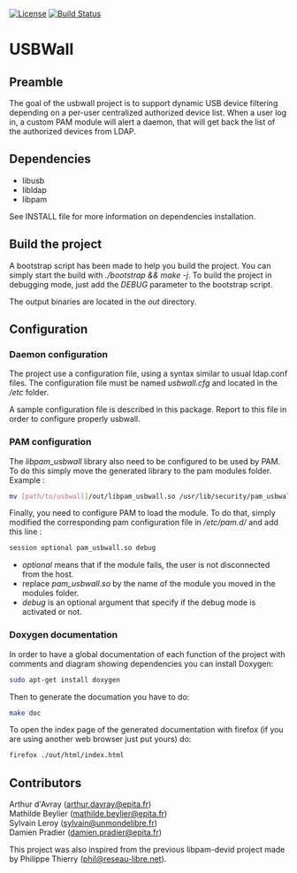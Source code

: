 [![License](https://img.shields.io/github/license/usbwall/usbwall.svg)](https://github.com/usbwall/usbwall/blob/master/LICENSE)
[![Build Status](https://travis-ci.org/Oline/usbwall.svg?branch=master)](https://travis-ci.org/Oline/usbwall)

# USBWall

## Preamble

The goal of the usbwall project is to support dynamic USB device filtering
depending on a per-user centralized authorized device list. When a user log
in, a custom PAM module will alert a daemon, that will get back the list of
the authorized devices from LDAP.

## Dependencies

- libusb
- libldap
- libpam

See INSTALL file for more information on dependencies installation.

## Build the project

A bootstrap script has been made to help you build the project. You can simply
start the build with *./bootstrap && make -j*. To build the project in debugging
mode, just add the *DEBUG* parameter to the bootstrap script.

The output binaries are located in the *out* directory.

## Configuration

### Daemon configuration
The project use a configuration file, using a syntax similar to usual ldap.conf
files. The configuration file must be named *usbwall.cfg* and located in the
*/etc* folder.

A sample configuration file is described in this package. Report to this file in
order to configure properly usbwall.

### PAM configuration
The *libpam_usbwall* library also need to be configured to be used by PAM. To do
this simply move the generated library to the pam modules folder. Example :
~~~sh
mv [path/to/usbwall]/out/libpam_usbwall.so /usr/lib/security/pam_usbwall.so
~~~

Finally, you need to configure PAM to load the module. To do that, simply
modified the corresponding pam configuration file in */etc/pam.d/* and add
this line :
~~~sh
session optional pam_usbwall.so debug
~~~

- *optional* means that if the module fails, the user is not disconnected from
the host.
- replace *pam_usbwall.so* by the name of the module you moved in the modules
folder.
- *debug* is an optional argument that specify if the debug mode is activated or
not.

### Doxygen documentation

In order to have a global documentation of each function of the project with comments and diagram showing dependencies you can install Doxygen:

~~~sh
sudo apt-get install doxygen
~~~

Then to generate the documation you have to do:

~~~sh
make doc
~~~

To open the index page of the generated documentation with firefox (if you are using another web browser just put yours) do:

~~~sh
firefox ./out/html/index.html 
~~~
## Contributors

Arthur d'Avray   (arthur.davray@epita.fr)  
Mathilde Beylier (mathilde.beylier@epita.fr)  
Sylvain Leroy    (sylvain@unmondelibre.fr)  
Damien Pradier   (damien.pradier@epita.fr)

This project was also inspired from the previous libpam-devid project made by
Philippe Thierry (phil@reseau-libre.net).
